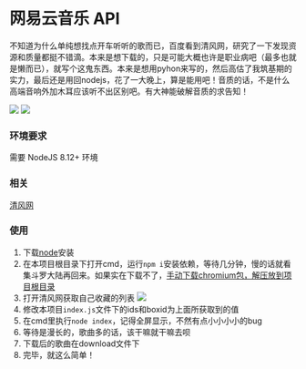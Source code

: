 # 网易云音乐 API
不知道为什么单纯想找点开车听听的歌而已，百度看到清风网，研究了一下发现资源和质量都挺不错滴。本来是想下载的，只是可能大概也许是职业病吧（最多也就是懒而已），就写个这鬼东西。本来是想用pyhon来写的，然后高估了我筑基期的实力，最后还是用回nodejs，花了一大晚上，算是能用吧！音质的话，不是什么高端音响外加木耳应该听不出区别吧。有大神能破解音质的求告知！

![](http://ww1.sinaimg.cn/large/005Ee4Bigy1g796cdvx93j313v0o1q43.jpg)
![](http://ww1.sinaimg.cn/large/005Ee4Bigy1g796cljqozj30el0cfaap.jpg)

### 环境要求
需要 NodeJS 8.12+ 环境

### 相关
[清风网](http://www.vvvdj.com/)

### 使用
1. 下载[node](http://nodejs.cn/download/)安装
2. 在本项目根目录下打开cmd，运行`npm i`安装依赖，等待几分钟，慢的话就看集斗罗大陆再回来。如果实在下载不了，[手动下载chromium包，解压放到项目根目录](https://download-chromium.appspot.com/)
3. 打开清风网获取自己收藏的列表
![](http://ww1.sinaimg.cn/large/005Ee4Bigy1g78ptidenvj313v0l1agb.jpg)
4. 修改本项目`index.js`文件下的ids和boxid为上面所获取到的值
5. 在cmd里执行`node index`，记得全屏显示，不然有点小小小小的bug
6. 等待是漫长的，歌曲多的话，该干嘛就干嘛去呗
7. 下载后的歌曲在download文件下
8. 完毕，就这么简单！
